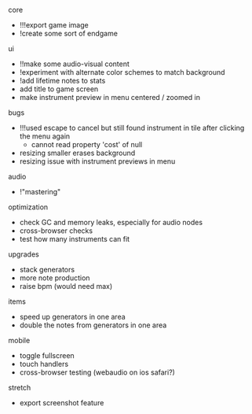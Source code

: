 core
* !!!export game image
* !create some sort of endgame
  
ui
* !!make some audio-visual content
* !experiment with alternate color schemes to match background
* !add lifetime notes to stats
* add title to game screen
* make instrument preview in menu centered / zoomed in

bugs
* !!!used escape to cancel but still found instrument in tile after clicking the menu again
  * cannot read property 'cost' of null
* resizing smaller erases background
* resizing issue with instrument previews in menu

audio
* !"mastering"
  
optimization
* check GC and memory leaks, especially for audio nodes
* cross-browser checks
* test how many instruments can fit
  
upgrades
* stack generators
* more note production
* raise bpm (would need max)

items
* speed up generators in one area
* double the notes from generators in one area

mobile
* toggle fullscreen
* touch handlers
* cross-browser testing (webaudio on ios safari?)

stretch
* export screenshot feature